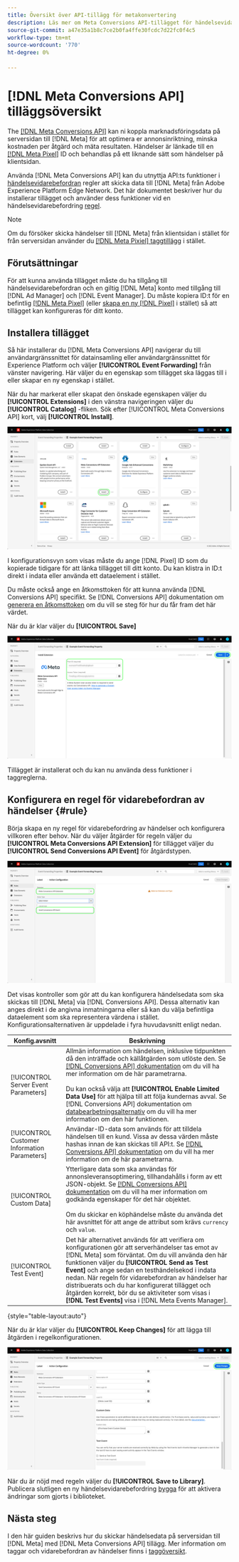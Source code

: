 ```yaml
---
title: Översikt över API-tillägg för metakonvertering
description: Läs mer om Meta Conversions API-tillägget för händelsevidarebefordran i Adobe Experience Platform.
source-git-commit: a47e35a1b8c7ce2b0fa4ffe30fcdc7d22fc0f4c5
workflow-type: tm+mt
source-wordcount: '770'
ht-degree: 0%

---
```


# [!DNL Meta Conversions API] tilläggsöversikt

The [[!DNL Meta Conversions API]](https://developers.facebook.com/docs/marketing-api/conversions-api/) kan ni koppla marknadsföringsdata på serversidan till [!DNL Meta] för att optimera er annonsinriktning, minska kostnaden per åtgärd och mäta resultaten. Händelser är länkade till en [[!DNL Meta Pixel]](https://developers.facebook.com/docs/meta-pixel/) ID och behandlas på ett liknande sätt som händelser på klientsidan.

Använda [!DNL Meta Conversions API] kan du utnyttja API:ts funktioner i [händelsevidarebefordran](../../../ui/event-forwarding/overview.md) regler att skicka data till [!DNL Meta] från Adobe Experience Platform Edge Network. Det här dokumentet beskriver hur du installerar tillägget och använder dess funktioner vid en händelsevidarebefordring [regel](../../../ui/managing-resources/rules.md).

>[!NOTE]
>
>Om du försöker skicka händelser till [!DNL Meta] från klientsidan i stället för från serversidan använder du [[!DNL Meta Pixiel] taggtillägg](../../client/meta/overview.md) i stället.

## Förutsättningar

För att kunna använda tillägget måste du ha tillgång till händelsevidarebefordran och en giltig [!DNL Meta] konto med tillgång till [!DNL Ad Manager] och [!DNL Event Manager]. Du måste kopiera ID:t för en befintlig [[!DNL Meta Pixel]](https://www.facebook.com/business/help/952192354843755?id=1205376682832142) (eller [skapa en ny [!DNL Pixel]](https://www.facebook.com/business/help/952192354843755) i stället) så att tillägget kan konfigureras för ditt konto.

## Installera tillägget

Så här installerar du [!DNL Meta Conversions API] navigerar du till användargränssnittet för datainsamling eller användargränssnittet för Experience Platform och väljer **[!UICONTROL Event Forwarding]** från vänster navigering. Här väljer du en egenskap som tillägget ska läggas till i eller skapar en ny egenskap i stället.

När du har markerat eller skapat den önskade egenskapen väljer du **[!UICONTROL Extensions]** i den vänstra navigeringen väljer du **[!UICONTROL Catalog]** -fliken. Sök efter [!UICONTROL Meta Conversions API] kort, välj **[!UICONTROL Install]**.

![The [!UICONTROL Install] knappen som markeras för [!UICONTROL Meta Conversions API] i användargränssnittet för datainsamling.](../../../images/extensions/server/meta/install.png)

I konfigurationsvyn som visas måste du ange [!DNL Pixel] ID som du kopierade tidigare för att länka tillägget till ditt konto. Du kan klistra in ID:t direkt i indata eller använda ett dataelement i stället.

Du måste också ange en åtkomsttoken för att kunna använda [!DNL Conversions API] specifikt. Se [!DNL Conversions API] dokumentation om [generera en åtkomsttoken](https://developers.facebook.com/docs/marketing-api/conversions-api/get-started#access-token) om du vill se steg för hur du får fram det här värdet.

När du är klar väljer du **[!UICONTROL Save]**

![The [!DNL Pixel] ID som anges som ett dataelement i tilläggskonfigurationsvyn.](../../../images/extensions/server/meta/configure.png)

Tillägget är installerat och du kan nu använda dess funktioner i taggreglerna.

## Konfigurera en regel för vidarebefordran av händelser {#rule}

Börja skapa en ny regel för vidarebefordring av händelser och konfigurera villkoren efter behov. När du väljer åtgärder för regeln väljer du **[!UICONTROL Meta Conversions API Extension]** för tillägget väljer du **[!UICONTROL Send Conversions API Event]** för åtgärdstypen.

![The [!UICONTROL Send Page View] åtgärdstypen som väljs för en regel i användargränssnittet för datainsamling.](../../../images/extensions/server/meta/select-action.png)

Det visas kontroller som gör att du kan konfigurera händelsedata som ska skickas till [!DNL Meta] via [!DNL Conversions API]. Dessa alternativ kan anges direkt i de angivna inmatningarna eller så kan du välja befintliga dataelement som ska representera värdena i stället. Konfigurationsalternativen är uppdelade i fyra huvudavsnitt enligt nedan.

| Konfig.avsnitt | Beskrivning |
| --- | --- |
| [!UICONTROL Server Event Parameters] | Allmän information om händelsen, inklusive tidpunkten då den inträffade och källåtgärden som utlöste den. Se [[!DNL Conversions API] dokumentation](https://developers.facebook.com/docs/marketing-api/conversions-api/parameters/server-event) om du vill ha mer information om de här parametrarna.<br><br>Du kan också välja att **[!UICONTROL Enable Limited Data Use]** för att hjälpa till att följa kundernas avval. Se [!DNL Conversions API] dokumentation om [databearbetningsalternativ](https://developers.facebook.com/docs/marketing-apis/data-processing-options/) om du vill ha mer information om den här funktionen. |
| [!UICONTROL Customer Information Parameters] | Användar-ID-data som används för att tilldela händelsen till en kund. Vissa av dessa värden måste hashas innan de kan skickas till API:t. Se [[!DNL Conversions API] dokumentation](https://developers.facebook.com/docs/marketing-api/conversions-api/parameters/customer-information-parameters) om du vill ha mer information om de här parametrarna. |
| [!UICONTROL Custom Data] | Ytterligare data som ska användas för annonsleveransoptimering, tillhandahålls i form av ett JSON-objekt. Se [[!DNL Conversions API] dokumentation](https://developers.facebook.com/docs/marketing-api/conversions-api/parameters/custom-data) om du vill ha mer information om godkända egenskaper för det här objektet.<br><br>Om du skickar en köphändelse måste du använda det här avsnittet för att ange de attribut som krävs `currency` och `value`. |
| [!UICONTROL Test Event] | Det här alternativet används för att verifiera om konfigurationen gör att serverhändelser tas emot av [!DNL Meta] som förväntat. Om du vill använda den här funktionen väljer du **[!UICONTROL Send as Test Event]** och ange sedan en testhändelsekod i indata nedan. När regeln för vidarebefordran av händelser har distribuerats och du har konfigurerat tillägget och åtgärden korrekt, bör du se aktiviteter som visas i **[!DNL Test Events]** visa i [!DNL Meta Events Manager]. |

{style=&quot;table-layout:auto&quot;}

När du är klar väljer du **[!UICONTROL Keep Changes]** för att lägga till åtgärden i regelkonfigurationen.

![[!UICONTROL Keep Changes] väljs för åtgärdskonfigurationen.](../../../images/extensions/server/meta/keep-changes.png)

När du är nöjd med regeln väljer du **[!UICONTROL Save to Library]**. Publicera slutligen en ny händelsevidarebefordring [bygga](../../../ui/publishing/builds.md) för att aktivera ändringar som gjorts i biblioteket.

## Nästa steg

I den här guiden beskrivs hur du skickar händelsedata på serversidan till [!DNL Meta] med [!DNL Meta Conversions API] tillägg. Mer information om taggar och vidarebefordran av händelser finns i [taggöversikt](../../../home.md).
